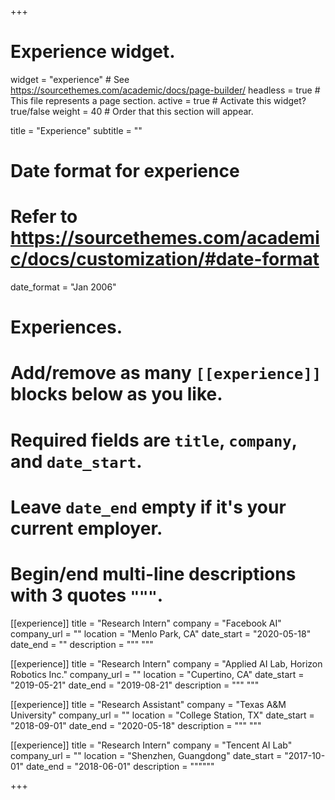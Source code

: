 +++
# Experience widget.
widget = "experience"  # See https://sourcethemes.com/academic/docs/page-builder/
headless = true  # This file represents a page section.
active = true  # Activate this widget? true/false
weight = 40  # Order that this section will appear.

title = "Experience"
subtitle = ""

# Date format for experience
#   Refer to https://sourcethemes.com/academic/docs/customization/#date-format
date_format = "Jan 2006"

# Experiences.
#   Add/remove as many `[[experience]]` blocks below as you like.
#   Required fields are `title`, `company`, and `date_start`.
#   Leave `date_end` empty if it's your current employer.
#   Begin/end multi-line descriptions with 3 quotes `"""`.
[[experience]]
  title = "Research Intern"
  company = "Facebook AI"
  company_url = ""
  location = "Menlo Park, CA"
  date_start = "2020-05-18"
  date_end = ""
  description = """
"""

[[experience]]
  title = "Research Intern"
  company = "Applied AI Lab, Horizon Robotics Inc."
  company_url = ""
  location = "Cupertino, CA"
  date_start = "2019-05-21"
  date_end = "2019-08-21"
  description = """
"""

[[experience]]
  title = "Research Assistant"
  company = "Texas A&M University"
  company_url = ""
  location = "College Station, TX"
  date_start = "2018-09-01"
  date_end = "2020-05-18"
  description = """
"""

[[experience]]
  title = "Research Intern"
  company = "Tencent AI Lab"
  company_url = ""
  location = "Shenzhen, Guangdong"
  date_start = "2017-10-01"
  date_end = "2018-06-01"
  description = """"""

+++
